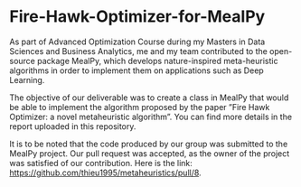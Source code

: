 # Fire-Hawk-Optimizer-for-MealPy
As part of Advanced Optimization Course during my Masters in Data Sciences and Business Analytics, me and my team contributed to the open-source package MealPy, which develops nature-inspired meta-heuristic algorithms in order to implement them on applications such as Deep Learning.

The objective of our deliverable was to create a class in MealPy that would be able to implement the algorithm proposed by the paper ”Fire Hawk Optimizer: a novel metaheuristic algorithm”. You can find more details in the report uploaded in this repository.

It is to be noted that the code produced by our group was submitted to the MealPy project. Our pull request was accepted, as the owner of the project was satisfied of our contribution. Here is the link: https://github.com/thieu1995/metaheuristics/pull/8.
